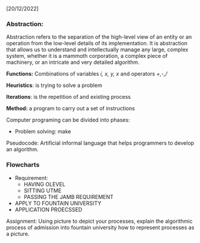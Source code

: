 [20/12/2022]
### Abstraction:
Abstraction refers to the separation of the high-level view of an entity or an operation from the low-level details of its implementation. It is abstraction that allows us to understand and intellectually manage any large, complex system, whether it is a mammoth corporation, a complex piece of machinery, or an intricate and very detailed algorithm.

**Functions:** Combinations of variables *i, x, y, x* and operators *+,-,/*

**Heuristics**: is trying to solve a problem

**Iterations**: is the repetition of and existing process

**Method:** a program to carry out a set of instructions

Computer programing can be divided into phases:
- Problem solving: make

Pseudocode: Artificial informal language that helps programmers to develop an algorithm. 

### Flowcharts

- Requirement:
     - HAVING OLEVEL
     - SITTING UTME
     - PASSING THE JAMB REQUIREMENT
- APPLY TO FOUNTAIN UNIVERSITY
- APPLICATION PROECSSED


Assignment:
Using picture to depict your processes, explain the algorithmic process of admission into fountain university
how to represent processes as a picture. 